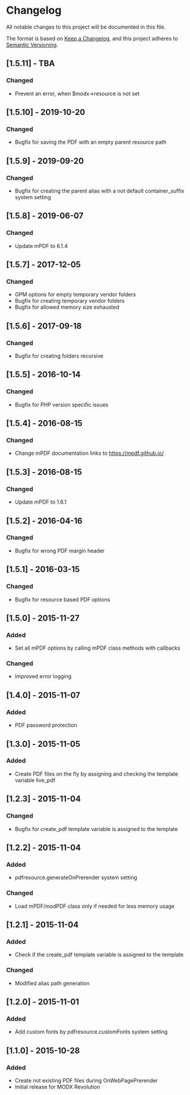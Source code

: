 # Changelog

All notable changes to this project will be documented in this file.

The format is based on [Keep a Changelog](https://keepachangelog.com/en/1.0.0/),
and this project adheres to [Semantic Versioning](https://semver.org/spec/v2.0.0.html).

## [1.5.11] - TBA

### Changed

- Prevent an error, when $modx->resource is not set

## [1.5.10] - 2019-10-20

### Changed

- Bugfix for saving the PDF with an empty parent resource path

## [1.5.9] - 2019-09-20

### Changed

- Bugfix for creating the parent alias with a not default container_suffix system setting

## [1.5.8] - 2019-06-07

### Changed

- Update mPDF to 6.1.4

## [1.5.7] - 2017-12-05

### Changed

- GPM options for empty temporary vendor folders
- Bugfix for creating temporary vendor folders
- Bugfix for allowed memory size exhausted

## [1.5.6] - 2017-09-18

### Changed

- Bugfix for creating folders recursive

## [1.5.5] - 2016-10-14

### Changed

- Bugfix for PHP version specific issues

## [1.5.4] - 2016-08-15

### Changed

- Change mPDF documentation links to https://mpdf.github.io/

## [1.5.3] - 2016-08-15

### Changed

- Update mPDF to 1.6.1

## [1.5.2] - 2016-04-16

### Changed

- Bugfix for wrong PDF margin header

## [1.5.1] - 2016-03-15

### Changed

- Bugfix for resource based PDF options

## [1.5.0] - 2015-11-27

### Added

- Set all mPDF options by calling mPDF class methods with callbacks

### Changed

- Improved error logging

## [1.4.0] - 2015-11-07

### Added

- PDF password protection

## [1.3.0] - 2015-11-05

### Added

- Create PDF files on the fly by assigning and checking the template variable live_pdf

## [1.2.3] - 2015-11-04

### Changed

- Bugfix for create_pdf template variable is assigned to the template

## [1.2.2] - 2015-11-04

### Added

- pdfresource.generateOnPrerender system setting

### Changed

- Load mPDF/modPDF class only if needed for less memory usage

## [1.2.1] - 2015-11-04

### Added

- Check if the create_pdf template variable is assigned to the template

### Changed

- Modified alias path generation

## [1.2.0] - 2015-11-01

### Added

- Add custom fonts by pdfresource.customFonts system setting

## [1.1.0] - 2015-10-28

### Added

- Create not existing PDF files during OnWebPagePrerender
- Initial release for MODX Revolution
